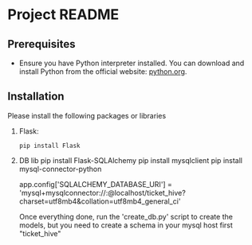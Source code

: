 # Project README

## Prerequisites

- Ensure you have Python interpreter installed. You can download and install Python from the official website: [python.org](https://www.python.org/downloads/).

## Installation

Please install the following packages or libraries
1. Flask:
    ```
    pip install Flask
    ```

2. DB lib
    pip install Flask-SQLAlchemy
    pip install mysqlclient
    pip install mysql-connector-python

    app.config['SQLALCHEMY_DATABASE_URI'] = 'mysql+mysqlconnector://<yourusername>:<yourpassword>@localhost/ticket_hive?charset=utf8mb4&collation=utf8mb4_general_ci'

    Once everything done, run the 'create_db.py' script to create the models, but you need to create a schema in your mysql host first "ticket_hive"

